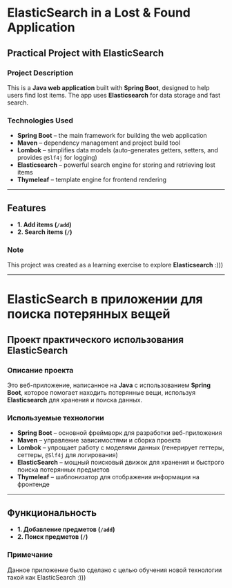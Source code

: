 # **ElasticSearch in a Lost & Found Application**  
## **Practical Project with ElasticSearch**  

### **Project Description**  
This is a **Java web application** built with **Spring Boot**, designed to help users find lost items. The app uses **Elasticsearch** for data storage and fast search.  

### **Technologies Used**  
- **Spring Boot** – the main framework for building the web application  
- **Maven** – dependency management and project build tool  
- **Lombok** – simplifies data models (auto-generates getters, setters, and provides `@Slf4j` for logging)  
- **Elasticsearch** – powerful search engine for storing and retrieving lost items  
- **Thymeleaf** – template engine for frontend rendering  

---

## **Features**  
- **1. Add items (`/add`)**  
- **2. Search items (`/`)**  

### **Note**  
This project was created as a learning exercise to explore **Elasticsearch** :)))  

---

# **ElasticSearch в приложении для поиска потерянных вещей**  
## **Проект практического использования ElasticSearch**  

### **Описание проекта**  
Это веб-приложение, написанное на **Java** с использованием **Spring Boot**, которое помогает находить потерянные вещи, используя **Elasticsearch** для хранения и поиска данных.  

### **Используемые технологии**  
- **Spring Boot** – основной фреймворк для разработки веб-приложения  
- **Maven** – управление зависимостями и сборка проекта  
- **Lombok** – упрощает работу с моделями данных (генерирует геттеры, сеттеры, `@Slf4j` для логирования)  
- **ElasticSearch** – мощный поисковый движок для хранения и быстрого поиска потерянных предметов  
- **Thymeleaf** – шаблонизатор для отображения информации на фронтенде  

---

## **Функциональность**  
- **1. Добавление предметов (`/add`)**
- **2. Поиск предметов (`/`)**

### **Примечание**  
Данное приложение было сделано с целью обучения новой технологии такой как ElasticSearch :)))
